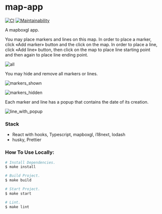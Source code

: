 # map-app

[![CI](https://github.com/denivladislav/map-app/workflows/CI/badge.svg)](https://github.com/denivladislav/map-app/actions/workflows/CI.yml)
[![Maintainability](https://api.codeclimate.com/v1/badges/60ec0758287835c8b4a6/maintainability)](https://codeclimate.com/github/denivladislav/map-app/maintainability)

A mapboxgl app.

You may place markers and lines on this map.
In order to place a marker, click «Add marker» button and the click on the map. 
In order to place a line, click «Add line» button, then click on the map to place line starting point and then again to place line ending point.

![all](https://user-images.githubusercontent.com/71961494/202122645-ea0ddddc-acba-486a-9479-3531dc9b2691.png)

You may hide and remove all markers or lines.

![markers_shown](https://user-images.githubusercontent.com/71961494/202121460-14901f67-8a74-42f2-9a02-4f0ebf3435a3.png)

![markers_hidden](https://user-images.githubusercontent.com/71961494/202121476-d56ebc1d-4604-45de-9d59-11ad0a265c77.png)

Each marker and line has a popup that contains the date of its creation.

![line_with_popup](https://user-images.githubusercontent.com/71961494/202120988-9c6eaa84-1b5e-4f94-8387-a75c2902cab4.png)

### Stack
- React with hooks, Typescript, mapboxgl, i18next, lodash
- husky, Prettier

### How To Use Locally:
```bash
# Install Dependencies.
$ make install

# Build Project.
$ make build

# Start Project.
$ make start

# Lint.
$ make lint
